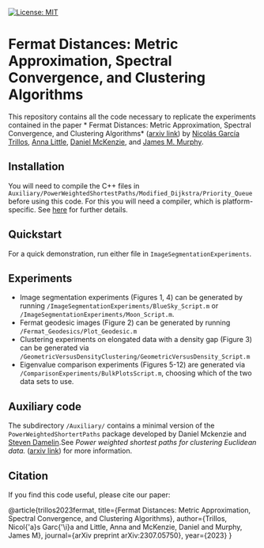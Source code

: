 [![License: MIT](https://img.shields.io/badge/License-MIT-yellow.svg)](https://opensource.org/licenses/MIT)
# Fermat Distances: Metric Approximation, Spectral Convergence, and Clustering Algorithms

This repository contains all the code necessary to replicate the experiments contained in the paper * Fermat Distances: Metric Approximation, Spectral Convergence, and Clustering Algorithms* ([arxiv link](https://arxiv.org/pdf/2307.05750)) by [Nicolás García Trillos](https://www.nicolasgarciat.com/), [Anna Little](https://www.anna-little.com/), [Daniel McKenzie](https://danielmckenzie.github.io/), and [James M. Murphy](https://jmurphy.math.tufts.edu/). 

## Installation
You will need to compile the C++ files in ```Auxiliary/PowerWeightedShortestPaths/Modified_Dijkstra/Priority_Queue``` before using this code. For this you will need a compiler, which is platform-specific. See [here](https://www.mathworks.com/support/requirements/supported-compilers.html) for further details.

## Quickstart
For a quick demonstration, run either file in ```ImageSegmentationExperiments```.

## Experiments
 - Image segmentation experiments (Figures 1, 4) can be generated by running ```/ImageSegmentationExperiments/BlueSky_Script.m``` or ```/ImageSegmentationExperiments/Moon_Script.m```.
 - Fermat geodesic images (Figure 2) can be generated by running ```/Fermat_Geodesics/Plot_Geodesic.m```
 - Clustering experiments on elongated data with a density gap (Figure 3) can be generated via ```/GeometricVersusDensityClustering/GeometricVersusDensity_Script.m```
 - Eigenvalue comparison experiments (Figures 5-12) are generated via ```/ComparisonExperiments/BulkPlotsScript.m```, choosing which of the two data sets to use.

## Auxiliary code
The subdirectory ```/Auxiliary/``` contains a minimal version of the ```PowerWeightedShortertPaths``` package developed by Daniel Mckenzie and [Steven Damelin](https://scholar.google.com/citations?hl=en&user=nVqG2rwAAAAJ&view_op=list_works&sortby=pubdate).See *Power weighted shortest paths for clustering Euclidean data.* ([arxiv link](https://arxiv.org/pdf/1905.13345)) for more information.


## Citation
If you find this code useful, please cite our paper:

@article{trillos2023fermat,
  title={Fermat Distances: Metric Approximation, Spectral Convergence, and Clustering Algorithms},
  author={Trillos, Nicol{\'a}s Garc{\'\i}a and Little, Anna and McKenzie, Daniel and Murphy, James M},
  journal={arXiv preprint arXiv:2307.05750},
  year={2023}
}

